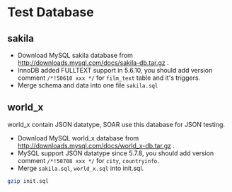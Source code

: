 # Test Database

## sakila

* Download MySQL sakila database from http://downloads.mysql.com/docs/sakila-db.tar.gz .
* InnoDB added FULLTEXT support in 5.6.10, you should add version comment `/*!50610 xxx */` for `film_text` table and it's triggers.
* Merge schema and data into one file `sakila.sql`

## world\_x

world\_x contain JSON datatype, SOAR use this database for JSON testing.

* Download MySQL world\_x database from http://downloads.mysql.com/docs/world_x-db.tar.gz .
* MySQL support JSON datatype since 5.7.8, you should add version comment `/*!50708 xxx */` for `city`, `countryinfo`.
* Merge `sakila.sql`, `world_x.sql` into init.sql.

```bash
gzip init.sql
```
